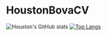 # HoustonBovaCV
![Houston's GitHub stats](https://github-readme-stats.vercel.app/api?username=Zethtren&theme=dark&show_icons=true&include_all_commits=true)
[![Top Langs](https://github-readme-stats.vercel.app/api/top-langs/?username=Zethtren&hide=html,jupyter%20notebook&theme=dark)](https://github.com/anuraghazra/github-readme-stats)
